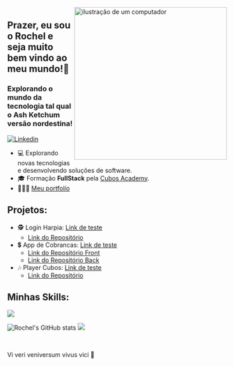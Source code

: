 <img src="https://raw.githubusercontent.com/MicaelliMedeiros/micaellimedeiros/master/image/computer-illustration.png" alt="ilustração de um computador" min-width="350px" max-width="350px" width="350px" align="right" >

 ## Prazer, eu sou o Rochel e seja muito bem vindo ao meu mundo!👋
 <h3> Explorando o mundo da tecnologia tal qual o Ash Ketchum versão nordestina!</h3>
 
 [![Linkedin](https://img.shields.io/badge/LinkedIn-0077B5?style=for-the-badge&logo=linkedin&logoColor=white)](https://www.linkedin.com/in/rochelrodriguesc/)
 
 - 💻 Explorando novas tecnologias e desenvolvendo soluções de software.
- 🎓 Formação **FullStack** pela <a href="https://cubos.academy">Cubos Academy</a>.
- 👨🏼‍💻 <a href="https://portfolio-rocheldev.netlify.app" target="_blank+" >Meu portfolío</a> 

## Projetos:
- 🕵️ Login Harpia: <a href= "https://ish-harpia-desafio.netlify.app" target="_blank">Link de teste</a>
  - <a href="https://github.com/Rochelrrc/ISH-Front-Desafio-React">Link do Repositório</a>
- 💲 App de Cobrancas: <a href="https://appcobranca.netlify.app/">Link de teste</a>
  - <a href= 'https://github.com/Rochelrrc/App-Cobranca-front'> Link do Repositório Front</a>
  - <a href= 'https://github.com/Rochelrrc/App-Cobranca-Back'> Link do Repositório Back</a>
- 🎶 Player Cubos: <a href="https://projetorrc-player.netlify.app">Link de teste</a>
  - <a href= "https://github.com/Rochelrrc/Projeto-Player"> Link do Repositório</a> 

 ## Minhas Skills:
<p align="left">
  <a href="https://skillicons.dev">
    <img src="https://skillicons.dev/icons?i=html,css,react,js,github,ts,materialui,figma,tailwind,nextjs," />
  </a>
</p>

<div style="display: inline_block">
 


![Rochel's GitHub stats](https://github-readme-stats.vercel.app/api?username=rochelrrc&show_icons=true&theme=radical) [![](https://github-readme-stats-eight-theta.vercel.app/api/top-langs/?username=Rochelrrc&layout=compact&langs_count=8&theme=radical)](https://github.com/Rochelrrc/Rochelrrc)

</div><br/>



Vi veri veniversum vivus vici 🧠
